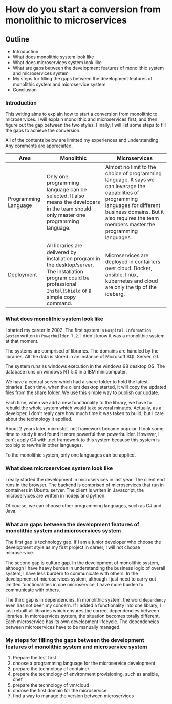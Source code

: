 # How do you start a conversion from monolithic to microservices

## Outline
- Introduction
- What does monolithic system look like
- What does microservices system look like
- What are gaps between the development features of monolithic system and microservices system
- My steps for filling the gaps between the development features of monolithic system and microservice system
- Conclusion

### Introduction
This writing aims to explain how to start a conversion from monolithic to microservices. I will explain monolithic and microservices first, and then figure out the gap between the two styles. Finally, I will list some steps to fill the gaps to achieve the conversion.

All of the contents below are limitted my experiences and understanding. Any comments are appreciated.

|Area|Monolithic|Microservices|
|--|--|--|
|Programming Language|Only one programming language can be selected. It also means the developers in the team should only master one programming language. |Almost no limit to the choice of programming language. It says we can leverage the capabilities of programming languages for different business domains. But it also requires the team members master the programming languages.|
|Deployment|All libraries are delivered by installation program in the desktop/server. The installation program could be professional `InstallShield` or a simple copy command.|Microservices are deployed in containers over cloud. Docker, ansible, linux, kubernetes and cloud are only the tip of the iceberg.|



### What does monolithic system look like
I started my career in 2002. The first system is `Hospital Information System` written in `Powerbuilder 7.2`. I didn't know it was a monolithic system at that moment. 

The systems are comprised of libraries. The domains are handled by the libraries. All the data is stored in an instance of Microsoft SQL Server 7.0. 

The system runs as windows execution in the windows 98 desktop OS. The database runs on windows NT 5.0 in a IBM minicomputer.

We have a central server which had a share folder to hold the latest binaries. Each time, when the client desktop started, it will copy the updated files from the share folder. We use this simple way to publish our update.

Each time, when we add a new functionality to the library, we have to rebuild the whole system which would take several minutes. Actually, as a developer, I don't realy care how much time it was taken to build, but I care about the technology it applied. 

About 2 years later, microsfot .net framework became popular. I took some time to study it and found it more powerful than powerbuilder. However, I can't apply C# with .net framework to this system because this system is too big to rewrite in other languages.

To the monolithic system, only one languages can be applied. 

### What does microservices system look like
I really started the development in microservices in last year. The client end runs in the browser. The backend is comprised of microservices that run in containers in Ubuntu server. The client is writen in Javascript, the microservices are written in nodejs and python.

Of course, we can choose other programming languages, such as C# and Java.

### What are gaps between the development features of monolithic system and microservices system
The first gap is technology gap. If I am a junior developer who choose the development style as my first project in career, I will not choose microservice. 

The second gap is culture gap. In the development of monolithic system, although I have heavy burden in understanding the business logic of overall system, I have less burdern to communicate with others. In the development of microservices system, although I just need to carry out limitted functionalities in one microservice, I have more burden to communicate with others.

The third gap is in dependencies. In monolithic system, the word `dependency` even has not been my concern. If I added a functionality into one library, I just rebuilt all libraries which ensures the correct dependencies between libraries. In microservices system, the situation becomes totally different. Each microservice has its own development lifecycle. The dependencies between microservices have to be manually managed.

### My steps for filling the gaps between the development features of monolithic system and microservice system
1. Prepare the test first
2. choose a programming language for the microservice development
3. prepare the technology of container
4. prepare the technology of environment provisioning, such as ansible, chef
5. prepare the technology of vm/cloud
6. choose the first domain for the microservice
7. find a way to manage the version between microservices






